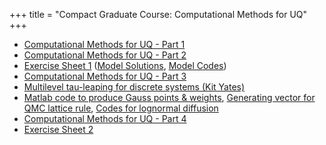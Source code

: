 +++
title = "Compact Graduate Course: Computational Methods for UQ"
+++

* [Computational Methods for UQ - Part 1](https://ganymed.math.uni-heidelberg.de/~rscheichl/CMUQ/uqlect1.pdf)
* [Computational Methods for UQ - Part 2](https://ganymed.math.uni-heidelberg.de/~rscheichl/CMUQ/uqlect2.pdf)
* [Exercise Sheet 1](https://ganymed.math.uni-heidelberg.de/~rscheichl/CMUQ/exercises1.pdf) ([Model Solutions](https://ganymed.math.uni-heidelberg.de/~rscheichl/CMUQ/solutions1.pdf), [Model Codes](https://ganymed.math.uni-heidelberg.de/~rscheichl/ex1.tgz))
* [Computational Methods for UQ - Part 3](https://ganymed.math.uni-heidelberg.de/~rscheichl/CMUQ/uqlect3.pdf)
* [Multilevel tau-leaping for discrete systems (Kit Yates)](https://ganymed.math.uni-heidelberg.de/~rscheichl/CMUQ/multilevel.pdf)
* [Matlab code to produce Gauss points & weights](https://ganymed.math.uni-heidelberg.de/~rscheichl/CMUQ/g_data.m), [Generating vector for QMC lattice rule](https://ganymed.math.uni-heidelberg.de/~rscheichl/lattice-38005-1024-1048576.5000.txt), [Codes for lognormal diffusion](https://ganymed.math.uni-heidelberg.de/~rscheichl/CMUQ/fruitfly.tgz)
* [Computational Methods for UQ - Part 4](https://ganymed.math.uni-heidelberg.de/~rscheichl/CMUQ/uqlect4.pdf)
* [Exercise Sheet 2](https://ganymed.math.uni-heidelberg.de/~rscheichl/CMUQ/exercises2.pdf)